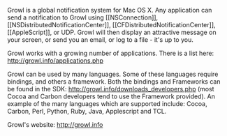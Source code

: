 Growl is a global notification system for Mac OS X. Any application can send a notification to Growl using [[NSConnection]], [[NSDistributedNotificationCenter]], [[CFDistributedNotificationCenter]], [[AppleScript]], or UDP. Growl will then display an attractive message on your screen, or send you an email, or log to a file - it's up to you.

Growl works with a growing number of applications. There is a list here: http://growl.info/applications.php

Growl can be used by many languages. Some of these languages require bindings, and others a framework. Both the bindings and Frameworks can be found in the SDK: http://growl.info/downloads_developers.php (most Cocoa and Carbon developers tend to use the Framework provided). An example of the many languages which are supported include: Cocoa, Carbon, Perl, Python, Ruby, Java, Applescript and TCL.

Growl's website: http://growl.info